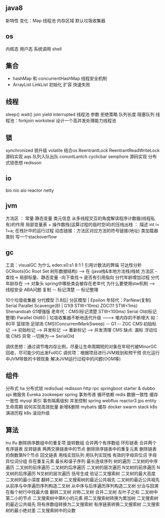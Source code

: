 ## java8
新特性
变化：Map 线程池 内存区域 默认垃圾收集器

## os
内核态 用户态 系统调用 shell

## 集合
- hashMap 和 concurrentHashMap 线程安全机制
- ArrayList LinkList 初始化 扩容 快速失败

## 线程
sleep() wait() join yield interrupted
线程池 参数 拒绝策略 队列长度 阻塞队列
线程池：forkjoin worksteal 
设计一个高并发处理能力线程池

## 锁
synchronized 锁升级
volatile 结合os
ReentrantLock ReentrantReadWriteLock 源码实现
aqs 队列入队出队
conuntLantch cyclicbar semphore 源码实现
分布式锁思想 redisson

## io
bio nio aio
reactor netty

## jvm
方法区 ： 常量 静态变量 类元信息
从多线程交互的角度解读程序计数器(线程私有)的作用
局部变量表 + 操作数栈(运算过程的临时空间)的压栈出栈 ： 描述 int i= 1+a; 在栈针中的运行过程
动态链接：方法区对应方法的符号链接(地址)
类加载器类别
写一个stackoverflow

## gc
工具：visualGC
为什么 eden:s0:s1 8:1:1
引用计数法的弊端
可达性分析 GCRoots(Gc Root Set 树形数据结构) --> 在 (java栈&本地方法栈)栈帧 方法区 -查找-> 局部标量、静态变量 -向下查找-> 是否有引用指向
分代年龄增加过程
分代年龄存在 --> 对象头
spring中哪些类会被存在老年代
为什么要使用stw机制 --> 线程安全 ABA问题
复制 -- 标记清楚 -- 标记整理

10个垃圾收集器
分代模型 |1.8后| 分区模型                                                            |                   Epsilon
年轻代：ParNew(复制)               Serial                   Parallel Scavenge(8)    |  G1(9 STW<10ms)   ZGC(11 STW<1ms)      Shenandoah G1增强版
老年代：CMS(标记清楚 STW<100ms)     Serial Old(标记整理)      Parallel Old8()         |
垃圾收集器不断地迭代升级 ---> 堆内存的不断增大 如：80平 篮球场 足球场
CMS(ConcurrentMarkSweep) -- G1 -- ZGC
CMS:初始标记 --> 初始标记 --> 并发标记 --> 重新标记 --> 并发清理
CMS 缺点: 漏标 浮动垃圾
CMS 异常 --切换为--> SerialOld

调优思想：通过调节堆内存比例，尽量让生命周期短的对象在年轻代被MinorGC回收，尽可能少的出发FullGC
调优项：根据项目进行JVM规划和预干预 优化运行中JVM导致的卡顿现象 解决JVM运行过程中的问题(OOM等)

## 组件
分布式 ha
分布式锁 redis(lua) redisson
http rpc
springboot starter & dubbo spi
微服务 Eureka zookeeper
spring 事务传递 循环依赖
redis 数据一致性 缓存一致性
mysql 索引 事务隔离级别 并发控制
spring webflux reactor3
jps entity 生命周期 如何实现高效批量 新增&删除
mybatis 缓存
docker swarm stack k8s 演进历程
k8s 滚动升级

## 算法
lru
lfu
删除排序数组中的重复项
旋转数组
合并两个有序数组
环形链表
合并两个有序链表
反转链表
两两交换链表中的节点
删除排序链表中的重复元素
删除链表的倒数第N个节点
回文链表
用栈实现队列
用队列实现栈
有效的字母异位词
字母异位词分组
存在重复元素
最长和谐子序列
最长连续序列
树的遍历
二叉树的中序遍历
二叉树的前序遍历
二叉树的后序遍历
二叉树的层次遍历
N叉树的前序遍历
N叉树的后序遍历
N叉树的层次遍历
括号生成
验证二叉搜索树
二叉树的最大高度
二叉树的最小深度
翻转二叉树
二叉搜索树的最近公共祖先
二叉树的最近公共祖先
从前序与中序遍历序列构造二叉树
从中序与后序遍历序列构造二叉树
分治与回溯
在每个树行中找最大值
翻转二叉树
对称二叉树
合并二叉树
左叶子之和
二叉树中第二小的节点
二叉搜索树中第K小的元素
把二叉搜索树转换为累加树
二叉搜索树的最近公共祖先
将有序数组转换为二叉搜索树
有序链表转换二叉搜索树
二叉搜索树的最小绝对差
二叉搜索树中的众数

